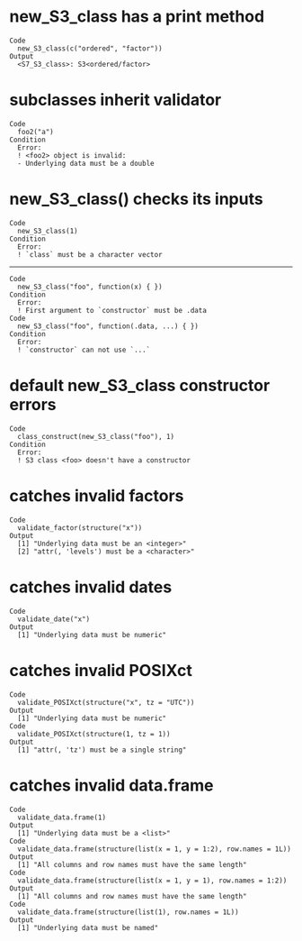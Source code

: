 # new_S3_class has a print method

    Code
      new_S3_class(c("ordered", "factor"))
    Output
      <S7_S3_class>: S3<ordered/factor>

# subclasses inherit validator

    Code
      foo2("a")
    Condition
      Error:
      ! <foo2> object is invalid:
      - Underlying data must be a double

# new_S3_class() checks its inputs

    Code
      new_S3_class(1)
    Condition
      Error:
      ! `class` must be a character vector

---

    Code
      new_S3_class("foo", function(x) { })
    Condition
      Error:
      ! First argument to `constructor` must be .data
    Code
      new_S3_class("foo", function(.data, ...) { })
    Condition
      Error:
      ! `constructor` can not use `...`

# default new_S3_class constructor errors

    Code
      class_construct(new_S3_class("foo"), 1)
    Condition
      Error:
      ! S3 class <foo> doesn't have a constructor

# catches invalid factors

    Code
      validate_factor(structure("x"))
    Output
      [1] "Underlying data must be an <integer>"  
      [2] "attr(, 'levels') must be a <character>"

# catches invalid dates

    Code
      validate_date("x")
    Output
      [1] "Underlying data must be numeric"

# catches invalid POSIXct

    Code
      validate_POSIXct(structure("x", tz = "UTC"))
    Output
      [1] "Underlying data must be numeric"
    Code
      validate_POSIXct(structure(1, tz = 1))
    Output
      [1] "attr(, 'tz') must be a single string"

# catches invalid data.frame

    Code
      validate_data.frame(1)
    Output
      [1] "Underlying data must be a <list>"
    Code
      validate_data.frame(structure(list(x = 1, y = 1:2), row.names = 1L))
    Output
      [1] "All columns and row names must have the same length"
    Code
      validate_data.frame(structure(list(x = 1, y = 1), row.names = 1:2))
    Output
      [1] "All columns and row names must have the same length"
    Code
      validate_data.frame(structure(list(1), row.names = 1L))
    Output
      [1] "Underlying data must be named"

